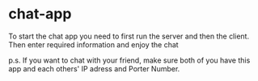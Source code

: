 # chat-app
To start the chat app you need to first run the server and then the client. Then enter required information and enjoy the chat

p.s. If you want to chat with your friend, make sure both of you have this app and each others' IP adress and Porter Number.
